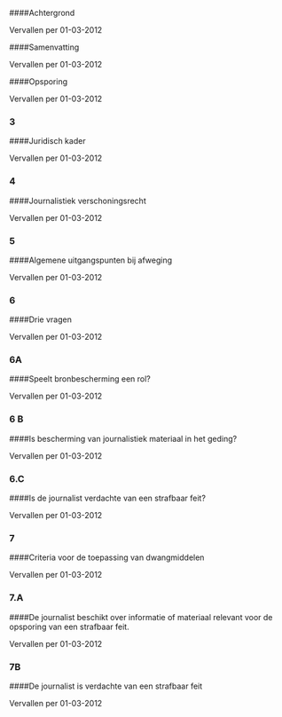<meta http-equiv='Content-Type' content='text/html; charset=utf-8' />


####Achtergrond

Vervallen per 01-03-2012 

####Samenvatting

Vervallen per 01-03-2012 

####Opsporing

Vervallen per 01-03-2012 

### 3  

####Juridisch kader

Vervallen per 01-03-2012 

### 4  

####Journalistiek verschoningsrecht

Vervallen per 01-03-2012 

### 5  

####Algemene uitgangspunten bij afweging

Vervallen per 01-03-2012 

### 6 

####Drie vragen

Vervallen per 01-03-2012 

### 6A  

####Speelt bronbescherming een rol?

Vervallen per 01-03-2012 

### 6 B  

####Is bescherming van journalistiek materiaal in het geding?

Vervallen per 01-03-2012 

### 6.C  

####Is de journalist verdachte van een strafbaar feit?

Vervallen per 01-03-2012 

### 7  

####Criteria voor de toepassing van dwangmiddelen

Vervallen per 01-03-2012 

### 7.A  

####De journalist beschikt over informatie of materiaal relevant voor de opsporing van een strafbaar feit.

Vervallen per 01-03-2012 

### 7B  

####De journalist is verdachte van een strafbaar feit

Vervallen per 01-03-2012 

